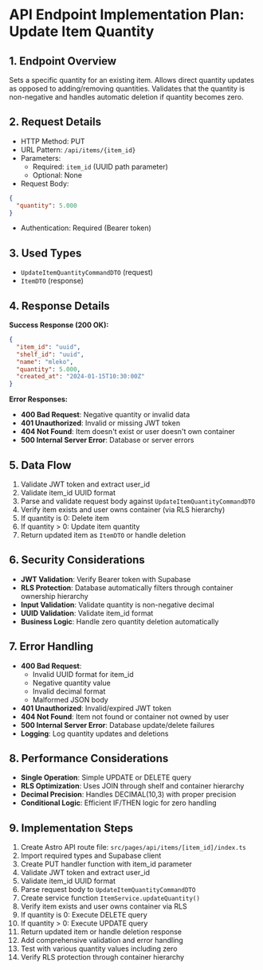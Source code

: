 # API Endpoint Implementation Plan: Update Item Quantity

## 1. Endpoint Overview
Sets a specific quantity for an existing item. Allows direct quantity updates as opposed to adding/removing quantities. Validates that the quantity is non-negative and handles automatic deletion if quantity becomes zero.

## 2. Request Details
- HTTP Method: PUT
- URL Pattern: `/api/items/{item_id}`
- Parameters:
  - Required: `item_id` (UUID path parameter)
  - Optional: None
- Request Body:
```json
{
  "quantity": 5.000
}
```
- Authentication: Required (Bearer token)

## 3. Used Types
- `UpdateItemQuantityCommandDTO` (request)
- `ItemDTO` (response)

## 4. Response Details
**Success Response (200 OK):**
```json
{
  "item_id": "uuid",
  "shelf_id": "uuid",
  "name": "mleko",
  "quantity": 5.000,
  "created_at": "2024-01-15T10:30:00Z"
}
```

**Error Responses:**
- **400 Bad Request**: Negative quantity or invalid data
- **401 Unauthorized**: Invalid or missing JWT token
- **404 Not Found**: Item doesn't exist or user doesn't own container
- **500 Internal Server Error**: Database or server errors

## 5. Data Flow
1. Validate JWT token and extract user_id
2. Validate item_id UUID format
3. Parse and validate request body against `UpdateItemQuantityCommandDTO`
4. Verify item exists and user owns container (via RLS hierarchy)
5. If quantity is 0: Delete item
6. If quantity > 0: Update item quantity
7. Return updated item as `ItemDTO` or handle deletion

## 6. Security Considerations
- **JWT Validation**: Verify Bearer token with Supabase
- **RLS Protection**: Database automatically filters through container ownership hierarchy
- **Input Validation**: Validate quantity is non-negative decimal
- **UUID Validation**: Validate item_id format
- **Business Logic**: Handle zero quantity deletion automatically

## 7. Error Handling
- **400 Bad Request**:
  - Invalid UUID format for item_id
  - Negative quantity value
  - Invalid decimal format
  - Malformed JSON body
- **401 Unauthorized**: Invalid/expired JWT token
- **404 Not Found**: Item not found or container not owned by user
- **500 Internal Server Error**: Database update/delete failures
- **Logging**: Log quantity updates and deletions

## 8. Performance Considerations
- **Single Operation**: Simple UPDATE or DELETE query
- **RLS Optimization**: Uses JOIN through shelf and container hierarchy
- **Decimal Precision**: Handles DECIMAL(10,3) with proper precision
- **Conditional Logic**: Efficient IF/THEN logic for zero handling

## 9. Implementation Steps
1. Create Astro API route file: `src/pages/api/items/[item_id]/index.ts`
2. Import required types and Supabase client
3. Create PUT handler function with item_id parameter
4. Validate JWT token and extract user_id
5. Validate item_id UUID format
6. Parse request body to `UpdateItemQuantityCommandDTO`
7. Create service function `ItemService.updateQuantity()`
8. Verify item exists and user owns container via RLS
9. If quantity is 0: Execute DELETE query
10. If quantity > 0: Execute UPDATE query
11. Return updated item or handle deletion response
12. Add comprehensive validation and error handling
13. Test with various quantity values including zero
14. Verify RLS protection through container hierarchy 